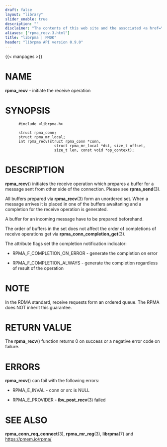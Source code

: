 ```yaml
---
draft: false
layout: "library"
slider_enable: true
description: ""
disclaimer: "The contents of this web site and the associated <a href=\"https://github.com/pmem\">GitHub repositories</a> are BSD-licensed open source."
aliases: ["rpma_recv.3.html"]
title: "librpma | PMDK"
header: "librpma API version 0.9.0"
---
```

{{< manpages >}}

[comment]: <> (SPDX-License-Identifier: BSD-3-Clause)
[comment]: <> (Copyright 2020, Intel Corporation)

NAME
====

**rpma\_recv** - initiate the receive operation

SYNOPSIS
========

          #include <librpma.h>

          struct rpma_conn;
          struct rpma_mr_local;
          int rpma_recv(struct rpma_conn *conn,
                          struct rpma_mr_local *dst, size_t offset,
                          size_t len, const void *op_context);

DESCRIPTION
===========

**rpma\_recv**() initiates the receive operation which prepares a buffer
for a message sent from other side of the connection. Please see
**rpma\_send**(3).

All buffers prepared via **rpma\_recv**(3) form an unordered set. When a
message arrives it is placed in one of the buffers awaitaning and a
completion for the receive operation is generated.

A buffer for an incoming message have to be prepared beforehand.

The order of buffers in the set does not affect the order of completions
of receive operations get via **rpma\_conn\_completion\_get**(3).

The attribute flags set the completion notification indicator:

-   RPMA\_F\_COMPLETION\_ON\_ERROR - generate the completion on error

-   RPMA\_F\_COMPLETION\_ALWAYS - generate the completion regardless of
    result of the operation

NOTE
====

In the RDMA standard, receive requests form an ordered queue. The RPMA
does NOT inherit this guarantee.

RETURN VALUE
============

The **rpma\_recv**() function returns 0 on success or a negative error
code on failure.

ERRORS
======

**rpma\_recv**() can fail with the following errors:

-   RPMA\_E\_INVAL - conn or src is NULL

-   RPMA\_E\_PROVIDER - **ibv\_post\_recv**(3) failed

SEE ALSO
========

**rpma\_conn\_req\_connect**(3), **rpma\_mr\_reg**(3), **librpma**(7)
and https://pmem.io/rpma/
